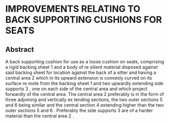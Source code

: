 # IMPROVEMENTS RELATING TO BACK SUPPORTING CUSHIONS FOR SEATS

## Abstract
A back supporting cushion for use as a loose cushion on seats, comprising a rigid backing sheet 1 and a body of re silient material disposed against said backing sheet for location against the back of a sitter and having a central area 2 which in its upward extension is convexly curved on its surface re mote from the backing sheet 1 and two upwardly extending side supports 3 , one on each side of the central area and which project forwardly of the central area. The central area 2 preferably is in the form of three adjoining and vertically ex tending sections, the two outer sections 5 and 6 being similar and the central section 4 extending higher than the two outer sections 5 and 6 . Preferably the side supports 3 are of a harder material than the central area 2 .
